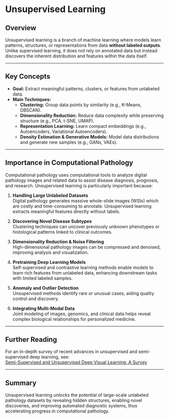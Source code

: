 # Unsupervised Learning

## Overview

Unsupervised learning is a branch of machine learning where models learn patterns, structures, or representations from data **without labeled outputs**. Unlike supervised learning, it does not rely on annotated data but instead discovers the inherent distribution and features within the data itself.

---

## Key Concepts

- **Goal:** Extract meaningful patterns, clusters, or features from unlabeled data.
- **Main Techniques:**
  - **Clustering:** Group data points by similarity (e.g., K-Means, DBSCAN).
  - **Dimensionality Reduction:** Reduce data complexity while preserving structure (e.g., PCA, t-SNE, UMAP).
  - **Representation Learning:** Learn compact embeddings (e.g., Autoencoders, Variational Autoencoders).
  - **Density Estimation & Generative Models:** Model data distributions and generate new samples (e.g., GANs, VAEs).

---

## Importance in Computational Pathology

Computational pathology uses computational tools to analyze digital pathology images and related data to assist disease diagnosis, prognosis, and research. Unsupervised learning is particularly important because:

1. **Handling Large Unlabeled Datasets**  
   Digital pathology generates massive whole-slide images (WSIs) which are costly and time-consuming to annotate. Unsupervised learning extracts meaningful features directly without labels.

2. **Discovering Novel Disease Subtypes**  
   Clustering techniques can uncover previously unknown phenotypes or histological patterns linked to clinical outcomes.

3. **Dimensionality Reduction & Noise Filtering**  
   High-dimensional pathology images can be compressed and denoised, improving analysis and visualization.

4. **Pretraining Deep Learning Models**  
   Self-supervised and contrastive learning methods enable models to learn rich features from unlabeled data, enhancing downstream tasks with limited labeled samples.

5. **Anomaly and Outlier Detection**  
   Unsupervised methods identify rare or unusual cases, aiding quality control and discovery.

6. **Integrating Multi-Modal Data**  
   Joint modeling of images, genomics, and clinical data helps reveal complex biological relationships for personalized medicine.

---

## Further Reading

For an in-depth survey of recent advances in unsupervised and semi-supervised deep learning, see:  
[Semi-Supervised and Unsupervised Deep Visual Learning: A Survey](https://arxiv.org/abs/2208.11296)

---

## Summary

Unsupervised learning unlocks the potential of large-scale unlabeled pathology datasets by revealing hidden structures, enabling novel discoveries, and improving automated diagnostic systems, thus accelerating progress in computational pathology.

